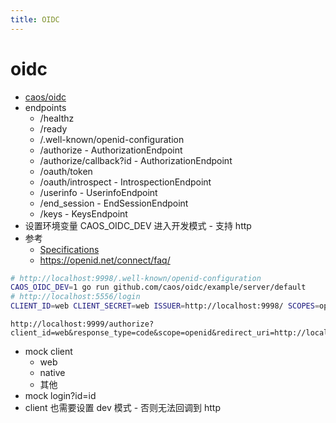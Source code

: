 ```yaml
---
title: OIDC
---
```


# oidc

- [caos/oidc](https://github.com/caos/oidc)
- endpoints
  - /healthz
  - /ready
  - /.well-known/openid-configuration
  - /authorize - AuthorizationEndpoint
  - /authorize/callback?id - AuthorizationEndpoint
  - /oauth/token
  - /oauth/introspect - IntrospectionEndpoint
  - /userinfo - UserinfoEndpoint
  - /end_session - EndSessionEndpoint
  - /keys - KeysEndpoint
- 设置环境变量 CAOS_OIDC_DEV 进入开发模式 - 支持 http
- 参考
  - [Specifications](https://openid.net/developers/specs/)
  - https://openid.net/connect/faq/

```bash
# http://localhost:9998/.well-known/openid-configuration
CAOS_OIDC_DEV=1 go run github.com/caos/oidc/example/server/default
# http://localhost:5556/login
CLIENT_ID=web CLIENT_SECRET=web ISSUER=http://localhost:9998/ SCOPES=openid PORT=5556 go run github.com/caos/oidc/example/client/app
```

```pre
http://localhost:9999/authorize?client_id=web&response_type=code&scope=openid&redirect_uri=http://localhost:9999/authorize/callback
```

- mock client
  - web
  - native
  - 其他
- mock login?id=id
- client 也需要设置 dev 模式 - 否则无法回调到 http


